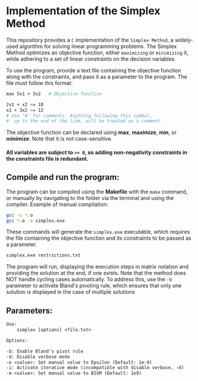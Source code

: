 # Implementation of the Simplex Method

This repository provides a ``C`` implementation of the ``Simplex Method``, a widely-used algorithm for solving linear programming problems. The Simplex Method optimizes an objective function, either ``maximizing`` or ``minimizing`` it, while adhering to a set of linear constraints on the decision variables.

To use the program, provide a text file containing the objective function along with the constraints, and pass it as a parameter to the program.
The file must follow this format:
~~~sh
max 5x1 + 3x2   # Objective function

2x1 + x2 <= 10
x1 + 3x2 <= 12
# Use '#' for comments. Anything following this symbol,
#  up to the end of the line, will be treated as a comment.
~~~
The objective function can be declared using **max**, **maximize**, **min**, or **minimize**. Note that it is not case-sensitive.
#### All variables are subject to `>= 0`, so adding non-negativity constraints in the constraints file is redundant.


## Compile and run the program:

The program can be compiled using the **Makefile** with the `make` command, or manually by navigating to the folder via the terminal and using the compiler.
Example of manual compilation:
~~~sh
gcc -c *.o
gcc *.o -o simplex.exe
~~~

These commands will generate the ``simplex.exe`` executable, which requires the file containing the objective function and its constraints to be passed as a parameter.
~~~sh
simplex.exe restrictions.txt
~~~

The program will run, displaying the execution steps in matrix notation and providing the solution at the end, if one exists. Note that the method does NOT handle cycling cases automatically. To address this, use the ``-b`` parameter to activate Bland's pivoting rule, which ensures that only one solution is displayed in the case of multiple solutions

## Parameters:
```txt
Use:
    simplex [options] <file.txt>

Options:

-b: Enable Bland's pivot rule
-d: Disable verbose mode
-e <value>: Set manual value to Epsilon (Default: 1e-9)
-i: Activate iterative mode (incompatible with disable verbose, -d)
-m <value>: Set manual value to BIGM (Default: 1e9)
```
